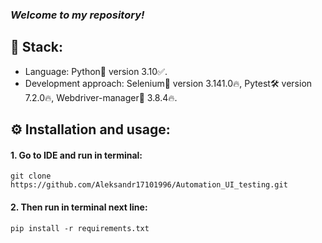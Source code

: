 ### _Welcome to my repository!_
## 🎸 Stack:
- Language: Python🐍 version 3.10✅.
- Development approach: Selenium🤖 version 3.141.0🔥, Pytest🛠️ version 7.2.0🔥, Webdriver-manager🌠 3.8.4🔥.
## ⚙ Installation and usage:
#### 1. Go to IDE and run in terminal:
    git clone https://github.com/Aleksandr17101996/Automation_UI_testing.git
#### 2. Then run in terminal next line:
    pip install -r requirements.txt
